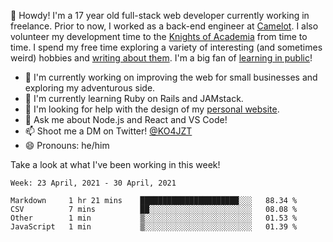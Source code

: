 👋 Howdy! I'm a 17 year old full-stack web developer currently working in freelance. Prior to now, I worked as a back-end engineer at [Camelot](https://camelot.fm). I also volunteer my development time to the [Knights of Academia](https://knightsofacademia.org) from time to time. I spend my free time exploring a variety of interesting (and sometimes weird) hobbies and [writing about them](https://ko4jzt.tech). I'm a big fan of [learning in public](https://github.com/ko4jzt/digital-garden)!

* 🔭 I'm currently working on improving the web for small businesses and exploring my adventurous side.
* 🌱 I'm currently learning Ruby on Rails and JAMstack.
* 🤔 I'm looking for help with the design of my [personal website](https://ko4jzt.tech).
* 💬 Ask me about Node.js and React and VS Code!
* 📫 Shoot me a DM on Twitter! [@KO4JZT](https://twitter.com/ko4jzt)
* 😄 Pronouns: he/him

Take a look at what I've been working in this week!

<!--START_SECTION:waka-->
```text
Week: 23 April, 2021 - 30 April, 2021

Markdown     1 hr 21 mins    ██████████████████████░░░   88.34 % 
CSV          7 mins          ██░░░░░░░░░░░░░░░░░░░░░░░   08.08 % 
Other        1 min           ▒░░░░░░░░░░░░░░░░░░░░░░░░   01.53 % 
JavaScript   1 min           ▒░░░░░░░░░░░░░░░░░░░░░░░░   01.39 % 
```
<!--END_SECTION:waka-->
